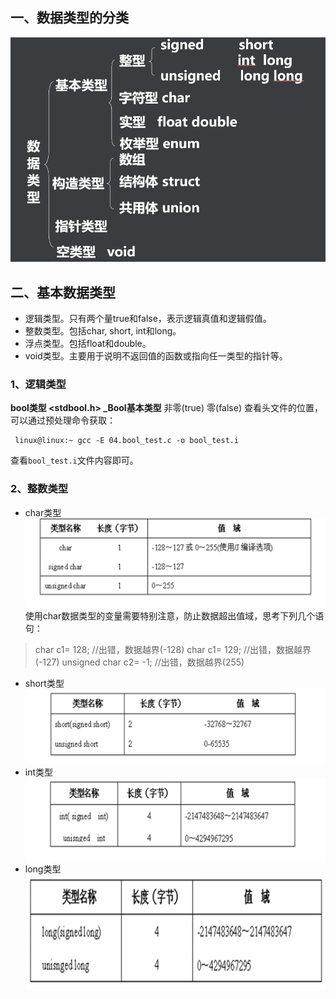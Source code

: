 ## 一、数据类型的分类
![数据类型](../images/01.png)

## 二、基本数据类型
- 逻辑类型。只有两个量true和false，表示逻辑真值和逻辑假值。
- 整数类型。包括char, short, int和long。
- 浮点类型。包括float和double。
- void类型。主要用于说明不返回值的函数或指向任一类型的指针等。

### 1、逻辑类型
**bool类型   <stdbool.h> _Bool基本类型**
非零(true)
零(false)
查看头文件的位置，可以通过预处理命令获取：
```shell
 linux@linux:~ gcc -E 04.bool_test.c -o bool_test.i
```
查看`bool_test.i`文件内容即可。

### 2、整数类型
- char类型
![char类型](../images/02.png)
使用char数据类型的变量需要特别注意，防止数据超出值域，思考下列几个语句：
> char   c1= 128;       //出错，数据越界(-128)
char   c1= 129;       //出错，数据越界(-127)
unsigned char  c2= -1;  //出错，数据越界(255)
> 
- short类型
![short类型](../images/03.png)
- int类型
![int类型](../images/04.png)
- long类型
![long类型](../images/05.png)


